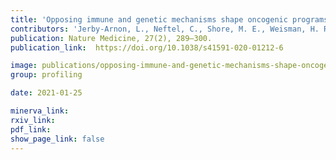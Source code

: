 ```yaml
---
title: 'Opposing immune and genetic mechanisms shape oncogenic programs in synovial sarcoma.'
contributors: 'Jerby-Arnon, L., Neftel, C., Shore, M. E., Weisman, H. R., Mathewson, N. D., McBride, M. J., Haas, B., Izar, B., … Regev, A. (2021).'
publication: Nature Medicine, 27(2), 289–300.
publication_link:  https://doi.org/10.1038/s41591-020-01212-6

image: publications/opposing-immune-and-genetic-mechanisms-shape-oncogenic-programs-in-synovial-sarcoma.PNG
group: profiling

date: 2021-01-25

minerva_link:
rxiv_link:
pdf_link:
show_page_link: false
---
```

